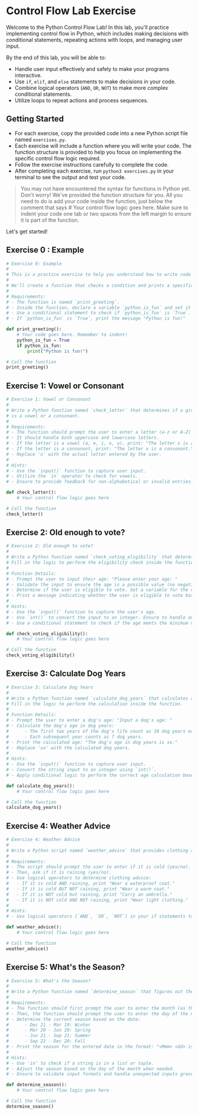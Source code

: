 <h1>
  <span class="headline">Control Flow Lab</span>
  <span class="subhead">Exercise</span>
</h1>

Welcome to the Python Control Flow Lab! In this lab, you'll practice implementing control flow in Python, which includes making decisions with conditional statements, repeating actions with loops, and managing user input. 

By the end of this lab, you will be able to:

- Handle user input effectively and safely to make your programs interactive.
- Use `if`, `elif`, and `else` statements to make decisions in your code.
- Combine logical operators (`AND`, `OR`, `NOT`) to make more complex conditional statements.
- Utilize loops to repeat actions and process sequences.

## Getting Started

- For each exercise, copy the provided code into a new Python script file named `exercises.py`.
- Each exercise will include a function where you will write your code. The function structure is provided to help you focus on implementing the specific control flow logic required.
- Follow the exercise instructions carefully to complete the code.
- After completing each exercise, run `python3 exercises.py` in your terminal to see the output and test your code.

> You may not have encountered the syntax for functions in Python yet. Don't worry! We've provided the function structure for you. All you need to do is add your code inside the function, just below the comment that says # Your control flow logic goes here. Make sure to indent your code one tab or two spaces from the left margin to ensure it is part of the function.

Let's get started!

## Exercise 0 : Example

```python
# Exercise 0: Example
#
# This is a practice exercise to help you understand how to write code "inside" a provided Python function.
#
# We'll create a function that checks a condition and prints a specific greeting message based on that condition.
#
# Requirements:
# - The function is named `print_greeting`.
# - Inside the function, declare a variable `python_is_fun` and set it to `True`.
# - Use a conditional statement to check if `python_is_fun` is `True`.
# - If `python_is_fun` is `True`, print the message "Python is fun!"

def print_greeting():
    # Your code goes here. Remember to indent!
    python_is_fun = True
    if python_is_fun:
        print("Python is fun!")

# Call the function
print_greeting()
```

## Exercise 1: Vowel or Consonant

```python
# Exercise 1: Vowel or Consonant
#
# Write a Python function named `check_letter` that determines if a given letter
# is a vowel or a consonant.
#
# Requirements:
# - The function should prompt the user to enter a letter (a-z or A-Z) and determine its type.
# - It should handle both uppercase and lowercase letters.
# - If the letter is a vowel (a, e, i, o, u), print: "The letter x is a vowel."
# - If the letter is a consonant, print: "The letter x is a consonant."
# - Replace 'x' with the actual letter entered by the user.
#
# Hints:
# - Use the `input()` function to capture user input.
# - Utilize the `in` operator to check for vowels.
# - Ensure to provide feedback for non-alphabetical or invalid entries.

def check_letter():
    # Your control flow logic goes here

# Call the function
check_letter()
```

## Exercise 2: Old enough to vote?

```python
# Exercise 2: Old enough to vote?
#
# Write a Python function named `check_voting_eligibility` that determines if a user is old enough to vote.
# Fill in the logic to perform the eligibility check inside the function.
#
# Function Details:
# - Prompt the user to input their age: "Please enter your age: "
# - Validate the input to ensure the age is a possible value (no negative numbers).
# - Determine if the user is eligible to vote. Set a variable for the voting age.
# - Print a message indicating whether the user is eligible to vote based on the entered age.
#
# Hints:
# - Use the `input()` function to capture the user's age.
# - Use `int()` to convert the input to an integer. Ensure to handle any conversion errors gracefully.
# - Use a conditional statement to check if the age meets the minimum voting age requirement.

def check_voting_eligibility():
    # Your control flow logic goes here

# Call the function
check_voting_eligibility()
```

## Exercise 3: Calculate Dog Years

```python
# Exercise 3: Calculate Dog Years
#
# Write a Python function named `calculate_dog_years` that calculates a dog's age in dog years.
# Fill in the logic to perform the calculation inside the function.
#
# Function Details:
# - Prompt the user to enter a dog's age: "Input a dog's age: "
# - Calculate the dog's age in dog years:
#      - The first two years of the dog's life count as 10 dog years each.
#      - Each subsequent year counts as 7 dog years.
# - Print the calculated age: "The dog's age in dog years is xx."
# - Replace 'xx' with the calculated dog years.
#
# Hints:
# - Use the `input()` function to capture user input.
# - Convert the string input to an integer using `int()`.
# - Apply conditional logic to perform the correct age calculation based on the dog's age.

def calculate_dog_years():
    # Your control flow logic goes here

# Call the function
calculate_dog_years()
```

## Exercise 4: Weather Advice

```python
# Exercise 4: Weather Advice
#
# Write a Python script named `weather_advice` that provides clothing advice based on weather conditions.
#
# Requirements:
# - The script should prompt the user to enter if it is cold (yes/no).
# - Then, ask if it is raining (yes/no).
# - Use logical operators to determine clothing advice:
#   - If it is cold AND raining, print "Wear a waterproof coat."
#   - If it is cold BUT NOT raining, print "Wear a warm coat."
#   - If it is NOT cold but raining, print "Carry an umbrella."
#   - If it is NOT cold AND NOT raining, print "Wear light clothing."
#
# Hints:
# - Use logical operators (`AND`, `OR`, `NOT`) in your if statements to handle multiple conditions.

def weather_advice():
    # Your control flow logic goes here

# Call the function
weather_advice()
```


## Exercise 5: What's the Season?

```python
# Exercise 5: What's the Season?
#
# Write a Python function named `determine_season` that figures out the season based on the entered date.
#
# Requirements:
# - The function should first prompt the user to enter the month (as three characters): "Enter the month of the year (Jan - Dec):"
# - Then, the function should prompt the user to enter the day of the month: "Enter the day of the month:"
# - Determine the current season based on the date:
#      - Dec 21 - Mar 19: Winter
#      - Mar 20 - Jun 20: Spring
#      - Jun 21 - Sep 21: Summer
#      - Sep 22 - Dec 20: Fall
# - Print the season for the entered date in the format: "<Mmm> <dd> is in <season>."
#
# Hints:
# - Use 'in' to check if a string is in a list or tuple.
# - Adjust the season based on the day of the month when needed.
# - Ensure to validate input formats and handle unexpected inputs gracefully.

def determine_season():
    # Your control flow logic goes here

# Call the function
determine_season()
```
